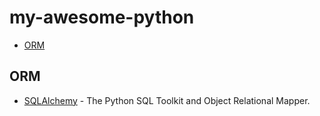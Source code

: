 # my-awesome-python

- [ORM](#orm)

## ORM

* [SQLAlchemy](https://www.sqlalchemy.org/) - The Python SQL Toolkit and Object Relational Mapper.
